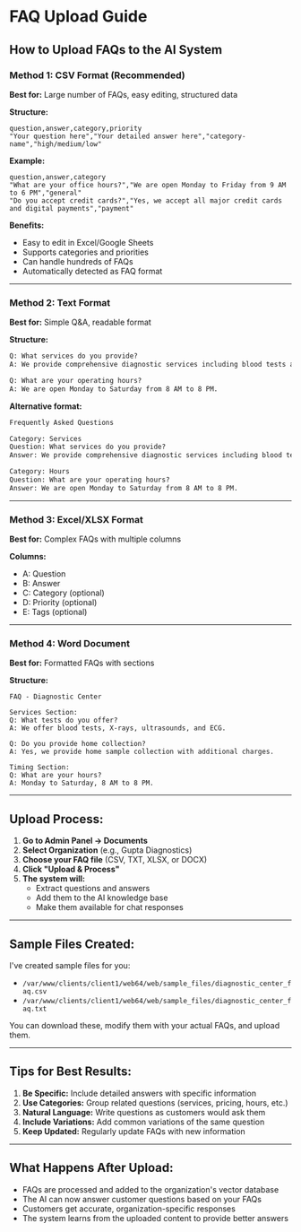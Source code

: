 # FAQ Upload Guide

## **How to Upload FAQs to the AI System**

### **Method 1: CSV Format (Recommended)**
**Best for:** Large number of FAQs, easy editing, structured data

**Structure:**
```csv
question,answer,category,priority
"Your question here","Your detailed answer here","category-name","high/medium/low"
```

**Example:**
```csv
question,answer,category
"What are your office hours?","We are open Monday to Friday from 9 AM to 6 PM","general"
"Do you accept credit cards?","Yes, we accept all major credit cards and digital payments","payment"
```

**Benefits:**
- Easy to edit in Excel/Google Sheets
- Supports categories and priorities
- Can handle hundreds of FAQs
- Automatically detected as FAQ format

---

### **Method 2: Text Format**
**Best for:** Simple Q&A, readable format

**Structure:**
```txt
Q: What services do you provide?
A: We provide comprehensive diagnostic services including blood tests and X-rays.

Q: What are your operating hours?
A: We are open Monday to Saturday from 8 AM to 8 PM.
```

**Alternative format:**
```txt
Frequently Asked Questions

Category: Services
Question: What services do you provide?
Answer: We provide comprehensive diagnostic services including blood tests and X-rays.

Category: Hours
Question: What are your operating hours?
Answer: We are open Monday to Saturday from 8 AM to 8 PM.
```

---

### **Method 3: Excel/XLSX Format**
**Best for:** Complex FAQs with multiple columns

**Columns:**
- A: Question
- B: Answer
- C: Category (optional)
- D: Priority (optional)
- E: Tags (optional)

---

### **Method 4: Word Document**
**Best for:** Formatted FAQs with sections

**Structure:**
```
FAQ - Diagnostic Center

Services Section:
Q: What tests do you offer?
A: We offer blood tests, X-rays, ultrasounds, and ECG.

Q: Do you provide home collection?
A: Yes, we provide home sample collection with additional charges.

Timing Section:
Q: What are your hours?
A: Monday to Saturday, 8 AM to 8 PM.
```

---

## **Upload Process:**

1. **Go to Admin Panel → Documents**
2. **Select Organization** (e.g., Gupta Diagnostics)
3. **Choose your FAQ file** (CSV, TXT, XLSX, or DOCX)
4. **Click "Upload & Process"**
5. **The system will:**
   - Extract questions and answers
   - Add them to the AI knowledge base
   - Make them available for chat responses

---

## **Sample Files Created:**

I've created sample files for you:
- `/var/www/clients/client1/web64/web/sample_files/diagnostic_center_faq.csv`
- `/var/www/clients/client1/web64/web/sample_files/diagnostic_center_faq.txt`

You can download these, modify them with your actual FAQs, and upload them.

---

## **Tips for Best Results:**

1. **Be Specific:** Include detailed answers with specific information
2. **Use Categories:** Group related questions (services, pricing, hours, etc.)
3. **Natural Language:** Write questions as customers would ask them
4. **Include Variations:** Add common variations of the same question
5. **Keep Updated:** Regularly update FAQs with new information

---

## **What Happens After Upload:**

- FAQs are processed and added to the organization's vector database
- The AI can now answer customer questions based on your FAQs
- Customers get accurate, organization-specific responses
- The system learns from the uploaded content to provide better answers
